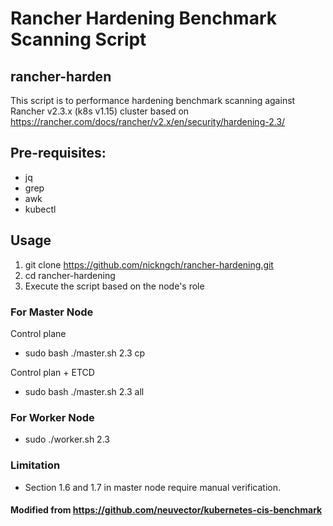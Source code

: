 # Rancher Hardening Benchmark Scanning Script

## rancher-harden
This script is to performance hardening benchmark scanning against Rancher v2.3.x  (k8s v1.15) cluster based on https://rancher.com/docs/rancher/v2.x/en/security/hardening-2.3/

## Pre-requisites:
- jq
- grep
- awk
- kubectl

## Usage
1. git clone https://github.com/nickngch/rancher-hardening.git
2. cd rancher-hardening
3. Execute the script based on the node's role
### For Master Node
Control plane
- sudo bash ./master.sh 2.3 cp

Control plan + ETCD
- sudo bash ./master.sh 2.3 all

### For Worker Node
- sudo ./worker.sh 2.3

### Limitation
- Section 1.6 and 1.7 in master node require manual verification.

#### Modified from https://github.com/neuvector/kubernetes-cis-benchmark
